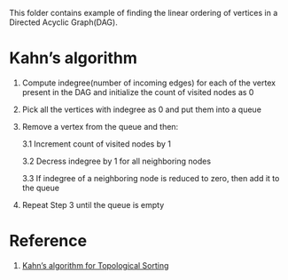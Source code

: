 This folder contains example of finding the linear ordering of vertices in a Directed Acyclic Graph(DAG).

# Kahn’s algorithm

1. Compute indegree(number of incoming edges) for each of the vertex present in the DAG and initialize the count of visited nodes as 0

2. Pick all the vertices with indegree as 0 and put them into a queue

3. Remove a vertex from the queue and then:

    3.1 Increment  count of visited nodes by 1

    3.2 Decress indegree by 1 for all neighboring nodes

    3.3 If indegree of a neighboring node is reduced to zero, then add it to the queue

4. Repeat Step 3 until the queue is empty

# Reference

1. [Kahn’s algorithm for Topological Sorting](https://www.geeksforgeeks.org/topological-sorting-indegree-based-solution/)


